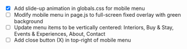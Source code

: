 - [x] Add slide-up animation in globals.css for mobile menu
- [ ] Modify mobile menu in page.js to full-screen fixed overlay with green background
- [ ] Update menu items to be vertically centered: Interiors, Buy & Stay, Events & Experiences, About, Contact
- [ ] Add close button (X) in top-right of mobile menu
